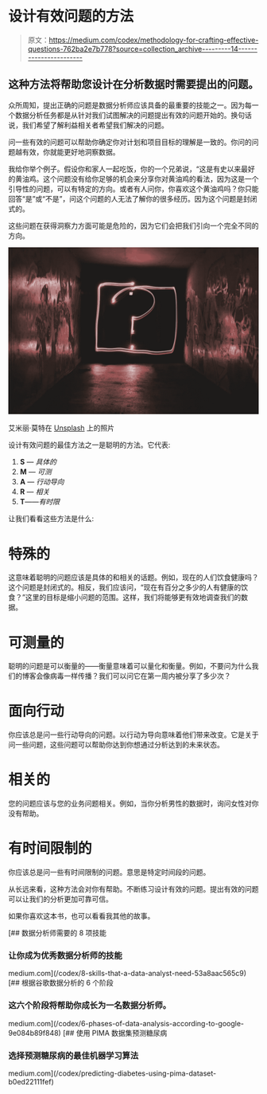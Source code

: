# 设计有效问题的方法

> 原文：<https://medium.com/codex/methodology-for-crafting-effective-questions-762ba2e7b778?source=collection_archive---------14----------------------->

## 这种方法将帮助您设计在分析数据时需要提出的问题。

众所周知，提出正确的问题是数据分析师应该具备的最重要的技能之一。因为每一个数据分析任务都是从针对我们试图解决的问题提出有效的问题开始的。换句话说，我们希望了解利益相关者希望我们解决的问题。

问一些有效的问题可以帮助你确定你对计划和项目目标的理解是一致的。你问的问题越有效，你就能更好地洞察数据。

我给你举个例子。假设你和家人一起吃饭，你的一个兄弟说，“这是有史以来最好的黄油鸡。这个问题没有给你足够的机会来分享你对黄油鸡的看法，因为这是一个引导性的问题，可以有特定的方向。或者有人问你，你喜欢这个黄油鸡吗？你只能回答“是”或“不是”，问这个问题的人无法了解你的很多经历。因为这个问题是封闭式的。

这些问题在获得洞察力方面可能是危险的，因为它们会把我们引向一个完全不同的方向。

![](img/ae5e9d94cffdf159967b7a8f1545f6f2.png)

艾米丽·莫特在 [Unsplash](https://unsplash.com/s/photos/question?utm_source=unsplash&utm_medium=referral&utm_content=creditCopyText) 上的照片

设计有效问题的最佳方法之一是聪明的方法。它代表:

1.  **S** — *具体的*
2.  **M** — *可测*
3.  **A** — *行动导向*
4.  **R** — *相关*
5.  **T**——*有时限*

让我们看看这些方法是什么:

# 特殊的

这意味着聪明的问题应该是具体的和相关的话题。例如，现在的人们饮食健康吗？这个问题是封闭式的。相反，我们应该问，“现在有百分之多少的人有健康的饮食？”这里的目标是缩小问题的范围。这样，我们将能够更有效地调查我们的数据。

# 可测量的

聪明的问题是可以衡量的——衡量意味着可以量化和衡量。例如，不要问为什么我们的博客会像病毒一样传播？我们可以问它在第一周内被分享了多少次？

# 面向行动

你应该总是问一些行动导向的问题。以行动为导向意味着他们带来改变。它是关于问一些问题，这些问题可以帮助你达到你想通过分析达到的未来状态。

# 相关的

您的问题应该与您的业务问题相关。例如，当你分析男性的数据时，询问女性对你没有帮助。

# 有时间限制的

你应该总是问一些有时间限制的问题。意思是特定时间段的问题。

从长远来看，这种方法会对你有帮助。不断练习设计有效的问题。提出有效的问题可以让我们的分析更加可靠可信。

如果你喜欢这本书，也可以看看我其他的故事。

[](/codex/8-skills-that-a-data-analyst-need-53a8aac565c9) [## 数据分析师需要的 8 项技能

### 让你成为优秀数据分析师的技能

medium.com](/codex/8-skills-that-a-data-analyst-need-53a8aac565c9) [](/codex/6-phases-of-data-analysis-according-to-google-9e084b89f848) [## 根据谷歌数据分析的 6 个阶段

### 这六个阶段将帮助你成长为一名数据分析师。

medium.com](/codex/6-phases-of-data-analysis-according-to-google-9e084b89f848) [](/codex/predicting-diabetes-using-pima-dataset-b0ed22111fef) [## 使用 PIMA 数据集预测糖尿病

### 选择预测糖尿病的最佳机器学习算法

medium.com](/codex/predicting-diabetes-using-pima-dataset-b0ed22111fef)
